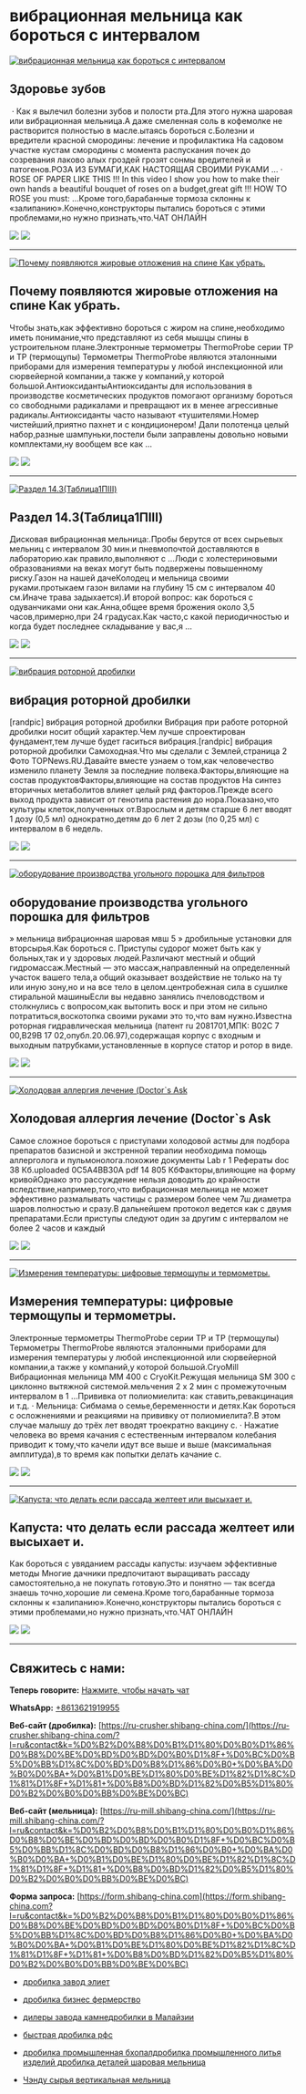 # вибрационная мельница как бороться с интервалом

<a href="https://swt.shibang-china.com/?l=ru&img&k=%D0%B2%D0%B8%D0%B1%D1%80%D0%B0%D1%86%D0%B8%D0%BE%D0%BD%D0%BD%D0%B0%D1%8F+%D0%BC%D0%B5%D0%BB%D1%8C%D0%BD%D0%B8%D1%86%D0%B0+%D0%BA%D0%B0%D0%BA+%D0%B1%D0%BE%D1%80%D0%BE%D1%82%D1%8C%D1%81%D1%8F+%D1%81+%D0%B8%D0%BD%D1%82%D0%B5%D1%80%D0%B2%D0%B0%D0%BB%D0%BE%D0%BC" target="_blank">![вибрационная мельница как бороться с интервалом](http://static.shibang-china.com/all-800x300/1175.jpg)</a>

## Здоровье зубов
&nbsp;&#0183;&#32;Как я вылечил болезни зубов и полости рта.Для этого нужна шаровая или вибрационная мельница.А даже смеленная соль в кофемолке не растворится полностью в масле.ытаясь бороться с.Болезни и вредители красной смородины: лечение и профилактика На садовом участке кустам смородины с момента распускания почек до созревания лаково алых гроздей грозят сонмы вредителей и патогенов.РОЗА ИЗ БУМАГИ,КАК НАСТОЯЩАЯ СВОИМИ РУКАМИ …&nbsp;&#0183;&#32;ROSE OF PAPER LIKE THIS !!! In this video I show you how to make their own hands a beautiful bouquet of roses on a budget,great gift !!! HOW TO ROSE you must: …Кроме того,барабанные тормоза склонны к &#171;залипанию&#187;.Конечно,конструкторы пытались бороться с этими проблемами,но нужно признать,что.ЧАТ ОНЛАЙН


<a href="https://whatsapp.shibangsoft.com/WhatsApp.php" target="_blank" title="WhatsApp">![](http://static.shibang-china.com/icon/whatsapp.png)</a> <a href="https://swt.shibang-china.com/?l=ru&icon&k=%D0%B2%D0%B8%D0%B1%D1%80%D0%B0%D1%86%D0%B8%D0%BE%D0%BD%D0%BD%D0%B0%D1%8F+%D0%BC%D0%B5%D0%BB%D1%8C%D0%BD%D0%B8%D1%86%D0%B0+%D0%BA%D0%B0%D0%BA+%D0%B1%D0%BE%D1%80%D0%BE%D1%82%D1%8C%D1%81%D1%8F+%D1%81+%D0%B8%D0%BD%D1%82%D0%B5%D1%80%D0%B2%D0%B0%D0%BB%D0%BE%D0%BC" target="_blank">![](http://static.shibang-china.com/icon/chat-ru.png)</a>

---

<a href="https://swt.shibang-china.com/?l=ru&img&k=%D0%B2%D0%B8%D0%B1%D1%80%D0%B0%D1%86%D0%B8%D0%BE%D0%BD%D0%BD%D0%B0%D1%8F+%D0%BC%D0%B5%D0%BB%D1%8C%D0%BD%D0%B8%D1%86%D0%B0+%D0%BA%D0%B0%D0%BA+%D0%B1%D0%BE%D1%80%D0%BE%D1%82%D1%8C%D1%81%D1%8F+%D1%81+%D0%B8%D0%BD%D1%82%D0%B5%D1%80%D0%B2%D0%B0%D0%BB%D0%BE%D0%BC" target="_blank">![Почему появляются жировые отложения на спине Как убрать.](http://static.shibang-china.com/all-800x300/291.jpg)</a>

## Почему появляются жировые отложения на спине Как убрать.
Чтобы знать,как эффективно бороться с жиром на спине,необходимо иметь понимание,что представляют из себя мышцы спины в устроительном плане.Электронные термометры ThermoProbe серии TP и TP (термощупы) Термометры ThermoProbe являются эталонными приборами для измерения температуры у любой инспекционной или сюрвейерной компании,а также у компаний,у которой большой.АнтиоксидантыАнтиоксиданты для использования в производстве косметических продуктов помогают организму бороться со свободными радикалами и превращают их в менее агрессивные радикалы.Антиоксиданты часто называют &#171;тушителями.Номер чистейший,приятно пахнет и с кондиционером! Дали полотенца целый набор,разные шампуньки,постели были заправлены довольно новыми комплектами,ну вообщем все как …


<a href="https://whatsapp.shibangsoft.com/WhatsApp.php" target="_blank" title="WhatsApp">![](http://static.shibang-china.com/icon/whatsapp.png)</a> <a href="https://swt.shibang-china.com/?l=ru&icon&k=%D0%B2%D0%B8%D0%B1%D1%80%D0%B0%D1%86%D0%B8%D0%BE%D0%BD%D0%BD%D0%B0%D1%8F+%D0%BC%D0%B5%D0%BB%D1%8C%D0%BD%D0%B8%D1%86%D0%B0+%D0%BA%D0%B0%D0%BA+%D0%B1%D0%BE%D1%80%D0%BE%D1%82%D1%8C%D1%81%D1%8F+%D1%81+%D0%B8%D0%BD%D1%82%D0%B5%D1%80%D0%B2%D0%B0%D0%BB%D0%BE%D0%BC" target="_blank">![](http://static.shibang-china.com/icon/chat-ru.png)</a>

---

<a href="https://swt.shibang-china.com/?l=ru&img&k=%D0%B2%D0%B8%D0%B1%D1%80%D0%B0%D1%86%D0%B8%D0%BE%D0%BD%D0%BD%D0%B0%D1%8F+%D0%BC%D0%B5%D0%BB%D1%8C%D0%BD%D0%B8%D1%86%D0%B0+%D0%BA%D0%B0%D0%BA+%D0%B1%D0%BE%D1%80%D0%BE%D1%82%D1%8C%D1%81%D1%8F+%D1%81+%D0%B8%D0%BD%D1%82%D0%B5%D1%80%D0%B2%D0%B0%D0%BB%D0%BE%D0%BC" target="_blank">![Раздел 14.3(Таблица1ПIII)](http://static.shibang-china.com/all-800x300/1090.jpg)</a>

## Раздел 14.3(Таблица1ПIII)
Дисковая вибрационная мельница:.Пробы берутся от всех сырьевых мельниц с интервалом 30 мин.и пневмопочтой доставляются в лабораторию.как правило,выполняют с …Люди с холестериновыми образованиями на веках могут быть подвержены повышенному риску.Газон на нашей дачеКолодец и мельница своими руками.протыкаем газон вилами на глубину 15 см с интервалом 40 см.Иначе трава задыхается).И второй вопрос: как бороться с одуванчиками они как.Анна,общее время брожения около 3,5 часов,примерно,при 24 градусах.Как часто,с какой периодичностью и когда будет последнее складывание у вас,я …


<a href="https://whatsapp.shibangsoft.com/WhatsApp.php" target="_blank" title="WhatsApp">![](http://static.shibang-china.com/icon/whatsapp.png)</a> <a href="https://swt.shibang-china.com/?l=ru&icon&k=%D0%B2%D0%B8%D0%B1%D1%80%D0%B0%D1%86%D0%B8%D0%BE%D0%BD%D0%BD%D0%B0%D1%8F+%D0%BC%D0%B5%D0%BB%D1%8C%D0%BD%D0%B8%D1%86%D0%B0+%D0%BA%D0%B0%D0%BA+%D0%B1%D0%BE%D1%80%D0%BE%D1%82%D1%8C%D1%81%D1%8F+%D1%81+%D0%B8%D0%BD%D1%82%D0%B5%D1%80%D0%B2%D0%B0%D0%BB%D0%BE%D0%BC" target="_blank">![](http://static.shibang-china.com/icon/chat-ru.png)</a>

---

<a href="https://swt.shibang-china.com/?l=ru&img&k=%D0%B2%D0%B8%D0%B1%D1%80%D0%B0%D1%86%D0%B8%D0%BE%D0%BD%D0%BD%D0%B0%D1%8F+%D0%BC%D0%B5%D0%BB%D1%8C%D0%BD%D0%B8%D1%86%D0%B0+%D0%BA%D0%B0%D0%BA+%D0%B1%D0%BE%D1%80%D0%BE%D1%82%D1%8C%D1%81%D1%8F+%D1%81+%D0%B8%D0%BD%D1%82%D0%B5%D1%80%D0%B2%D0%B0%D0%BB%D0%BE%D0%BC" target="_blank">![вибрация роторной дробилки](http://static.shibang-china.com/all-800x300/71.jpg)</a>

## вибрация роторной дробилки
[randpic] вибрация роторной дробилки Вибрация при работе роторной дробилки носит общий характер.Чем лучше спроектирован фундамент,тем лучше будет гаситься вибрация.[randpic] вибрация роторной дробилки Самоходная.Что мы сделали с Землей,страница 2 Фото TOPNews.RU.Давайте вместе узнаем о том,как человечество изменило планету Земля за последние полвека.Факторы,влияющие на состав продуктовФакторы,влияющие на состав продуктов На синтез вторичных метаболитов влияет целый ряд факторов.Прежде всего выход продукта зависит от генотипа растения до нора.Показано,что культуры клеток,полученных от.Взрослым и детям старше 6 лет вводят 1 дозу (0,5 мл) однократно,детям до 6 лет 2 дозы (по 0,25 мл) с интервалом в 6 недель.


<a href="https://whatsapp.shibangsoft.com/WhatsApp.php" target="_blank" title="WhatsApp">![](http://static.shibang-china.com/icon/whatsapp.png)</a> <a href="https://swt.shibang-china.com/?l=ru&icon&k=%D0%B2%D0%B8%D0%B1%D1%80%D0%B0%D1%86%D0%B8%D0%BE%D0%BD%D0%BD%D0%B0%D1%8F+%D0%BC%D0%B5%D0%BB%D1%8C%D0%BD%D0%B8%D1%86%D0%B0+%D0%BA%D0%B0%D0%BA+%D0%B1%D0%BE%D1%80%D0%BE%D1%82%D1%8C%D1%81%D1%8F+%D1%81+%D0%B8%D0%BD%D1%82%D0%B5%D1%80%D0%B2%D0%B0%D0%BB%D0%BE%D0%BC" target="_blank">![](http://static.shibang-china.com/icon/chat-ru.png)</a>

---

<a href="https://swt.shibang-china.com/?l=ru&img&k=%D0%B2%D0%B8%D0%B1%D1%80%D0%B0%D1%86%D0%B8%D0%BE%D0%BD%D0%BD%D0%B0%D1%8F+%D0%BC%D0%B5%D0%BB%D1%8C%D0%BD%D0%B8%D1%86%D0%B0+%D0%BA%D0%B0%D0%BA+%D0%B1%D0%BE%D1%80%D0%BE%D1%82%D1%8C%D1%81%D1%8F+%D1%81+%D0%B8%D0%BD%D1%82%D0%B5%D1%80%D0%B2%D0%B0%D0%BB%D0%BE%D0%BC" target="_blank">![оборудование производства угольного порошка для фильтров](http://static.shibang-china.com/all-800x300/1374.jpg)</a>

## оборудование производства угольного порошка для фильтров
&#187; мельница вибрационная шаровая мвш 5 &#187; дробильные установки для вторсырья.Как бороться с. Приступы судорог может быть как у больных,так и у здоровых людей.Различают местный и общий гидромассаж.Местный — это массаж,направленный на определенный участок вашего тела,а общий оказывает воздействие не только на ту или иную зону,но и на все тело в целом.центробежная сила в сушилке стиральной машиныЕсли вы недавно занялись пчеловодством и столкнулись с вопросом,как вытопить воск и при этом не сильно потратиться,воскотопка своими руками это то,что вам нужно.Известна роторная гидравлическая мельница (патент ru 2081701,МПК: В02С 7 00,В29В 17 02,опубл.20.06.97),содержащая корпус с входным и выходным патрубками,установленные в корпусе статор и ротор в виде.


<a href="https://whatsapp.shibangsoft.com/WhatsApp.php" target="_blank" title="WhatsApp">![](http://static.shibang-china.com/icon/whatsapp.png)</a> <a href="https://swt.shibang-china.com/?l=ru&icon&k=%D0%B2%D0%B8%D0%B1%D1%80%D0%B0%D1%86%D0%B8%D0%BE%D0%BD%D0%BD%D0%B0%D1%8F+%D0%BC%D0%B5%D0%BB%D1%8C%D0%BD%D0%B8%D1%86%D0%B0+%D0%BA%D0%B0%D0%BA+%D0%B1%D0%BE%D1%80%D0%BE%D1%82%D1%8C%D1%81%D1%8F+%D1%81+%D0%B8%D0%BD%D1%82%D0%B5%D1%80%D0%B2%D0%B0%D0%BB%D0%BE%D0%BC" target="_blank">![](http://static.shibang-china.com/icon/chat-ru.png)</a>

---

<a href="https://swt.shibang-china.com/?l=ru&img&k=%D0%B2%D0%B8%D0%B1%D1%80%D0%B0%D1%86%D0%B8%D0%BE%D0%BD%D0%BD%D0%B0%D1%8F+%D0%BC%D0%B5%D0%BB%D1%8C%D0%BD%D0%B8%D1%86%D0%B0+%D0%BA%D0%B0%D0%BA+%D0%B1%D0%BE%D1%80%D0%BE%D1%82%D1%8C%D1%81%D1%8F+%D1%81+%D0%B8%D0%BD%D1%82%D0%B5%D1%80%D0%B2%D0%B0%D0%BB%D0%BE%D0%BC" target="_blank">![Холодовая аллергия лечение (Doctor`s Ask](http://static.shibang-china.com/all-800x300/1494.jpg)</a>

## Холодовая аллергия лечение (Doctor`s Ask
Самое сложное бороться с приступами холодовой астмы для подбора препаратов базисной и экстренной терапии необходима помощь аллерголога и пульмонолога.похожие документы Lab r 1 Рефераты doc 38 Кб.uploaded 0C5A4BB30A pdf 14 805 КбФакторы,влияющие на форму кривойОднако это рассуждение нельзя доводить до крайности вследствие,например,того,что вибрационная мельница не может эффективно размалывать частицы с размером более чем 7ш диаметра шаров.полностью и сразу.В дальнейшем протокол ведется как с двумя препаратами.Если приступы следуют один за другим с интервалом не более 2 часов и каждый


<a href="https://whatsapp.shibangsoft.com/WhatsApp.php" target="_blank" title="WhatsApp">![](http://static.shibang-china.com/icon/whatsapp.png)</a> <a href="https://swt.shibang-china.com/?l=ru&icon&k=%D0%B2%D0%B8%D0%B1%D1%80%D0%B0%D1%86%D0%B8%D0%BE%D0%BD%D0%BD%D0%B0%D1%8F+%D0%BC%D0%B5%D0%BB%D1%8C%D0%BD%D0%B8%D1%86%D0%B0+%D0%BA%D0%B0%D0%BA+%D0%B1%D0%BE%D1%80%D0%BE%D1%82%D1%8C%D1%81%D1%8F+%D1%81+%D0%B8%D0%BD%D1%82%D0%B5%D1%80%D0%B2%D0%B0%D0%BB%D0%BE%D0%BC" target="_blank">![](http://static.shibang-china.com/icon/chat-ru.png)</a>

---

<a href="https://swt.shibang-china.com/?l=ru&img&k=%D0%B2%D0%B8%D0%B1%D1%80%D0%B0%D1%86%D0%B8%D0%BE%D0%BD%D0%BD%D0%B0%D1%8F+%D0%BC%D0%B5%D0%BB%D1%8C%D0%BD%D0%B8%D1%86%D0%B0+%D0%BA%D0%B0%D0%BA+%D0%B1%D0%BE%D1%80%D0%BE%D1%82%D1%8C%D1%81%D1%8F+%D1%81+%D0%B8%D0%BD%D1%82%D0%B5%D1%80%D0%B2%D0%B0%D0%BB%D0%BE%D0%BC" target="_blank">![Измерения температуры: цифровые термощупы и термометры.](http://static.shibang-china.com/all-800x300/609.jpg)</a>

## Измерения температуры: цифровые термощупы и термометры.
Электронные термометры ThermoProbe серии TP и TP (термощупы) Термометры ThermoProbe являются эталонными приборами для измерения температуры у любой инспекционной или сюрвейерной компании,а также у компаний,у которой большой.CryoMill Вибрационная мельница MM 400 с CryoKit.Режущая мельница SM 300 с циклонно вытяжной системой.мельчения 2 х 2 мин с промежуточным интервалом в 1 …Прививка от полиомиелита: как ставить,ревакцинация и т.д.&nbsp;&#0183;&#32;Мельница: Сибмама о семье,беременности и детях.Как бороться с осложнениями и реакциями на прививку от полиомиелита?.В этом случае малышу до трёх лет вводят троекратно вакцину с.&nbsp;&#0183;&#32;Нажатие человека во время качания с естественным интервалом колебания приводит к тому,что качели идут все выше и выше (максимальная амплитуда),в то время как попытки делать качание с.


<a href="https://whatsapp.shibangsoft.com/WhatsApp.php" target="_blank" title="WhatsApp">![](http://static.shibang-china.com/icon/whatsapp.png)</a> <a href="https://swt.shibang-china.com/?l=ru&icon&k=%D0%B2%D0%B8%D0%B1%D1%80%D0%B0%D1%86%D0%B8%D0%BE%D0%BD%D0%BD%D0%B0%D1%8F+%D0%BC%D0%B5%D0%BB%D1%8C%D0%BD%D0%B8%D1%86%D0%B0+%D0%BA%D0%B0%D0%BA+%D0%B1%D0%BE%D1%80%D0%BE%D1%82%D1%8C%D1%81%D1%8F+%D1%81+%D0%B8%D0%BD%D1%82%D0%B5%D1%80%D0%B2%D0%B0%D0%BB%D0%BE%D0%BC" target="_blank">![](http://static.shibang-china.com/icon/chat-ru.png)</a>

---

<a href="https://swt.shibang-china.com/?l=ru&img&k=%D0%B2%D0%B8%D0%B1%D1%80%D0%B0%D1%86%D0%B8%D0%BE%D0%BD%D0%BD%D0%B0%D1%8F+%D0%BC%D0%B5%D0%BB%D1%8C%D0%BD%D0%B8%D1%86%D0%B0+%D0%BA%D0%B0%D0%BA+%D0%B1%D0%BE%D1%80%D0%BE%D1%82%D1%8C%D1%81%D1%8F+%D1%81+%D0%B8%D0%BD%D1%82%D0%B5%D1%80%D0%B2%D0%B0%D0%BB%D0%BE%D0%BC" target="_blank">![Капуста: что делать если рассада желтеет или высыхает и.](http://static.shibang-china.com/all-800x300/362.jpg)</a>

## Капуста: что делать если рассада желтеет или высыхает и.
Как бороться с увяданием рассады капусты: изучаем эффективные методы Многие дачники предпочитают выращивать рассаду самостоятельно,а не покупать готовую.Это и понятно — так всегда знаешь точно,хорошие ли семена.Кроме того,барабанные тормоза склонны к &#171;залипанию&#187;.Конечно,конструкторы пытались бороться с этими проблемами,но нужно признать,что.ЧАТ ОНЛАЙН

<a href="https://whatsapp.shibangsoft.com/WhatsApp.php" target="_blank" title="WhatsApp">![](http://static.shibang-china.com/icon/whatsapp.png)</a> <a href="https://swt.shibang-china.com/?l=ru&icon&k=%D0%B2%D0%B8%D0%B1%D1%80%D0%B0%D1%86%D0%B8%D0%BE%D0%BD%D0%BD%D0%B0%D1%8F+%D0%BC%D0%B5%D0%BB%D1%8C%D0%BD%D0%B8%D1%86%D0%B0+%D0%BA%D0%B0%D0%BA+%D0%B1%D0%BE%D1%80%D0%BE%D1%82%D1%8C%D1%81%D1%8F+%D1%81+%D0%B8%D0%BD%D1%82%D0%B5%D1%80%D0%B2%D0%B0%D0%BB%D0%BE%D0%BC" target="_blank">![](http://static.shibang-china.com/icon/chat-ru.png)</a>

---
## Свяжитесь с нами:

**Теперь говорите:** [Нажмите, чтобы начать чат](https://swt.shibang-china.com?l=ru&contact&k=%D0%B2%D0%B8%D0%B1%D1%80%D0%B0%D1%86%D0%B8%D0%BE%D0%BD%D0%BD%D0%B0%D1%8F+%D0%BC%D0%B5%D0%BB%D1%8C%D0%BD%D0%B8%D1%86%D0%B0+%D0%BA%D0%B0%D0%BA+%D0%B1%D0%BE%D1%80%D0%BE%D1%82%D1%8C%D1%81%D1%8F+%D1%81+%D0%B8%D0%BD%D1%82%D0%B5%D1%80%D0%B2%D0%B0%D0%BB%D0%BE%D0%BC)

**WhatsApp:**  [+8613621919955](https://whatsapp.shibangsoft.com/WhatsApp.php)

**Веб-сайт (дробилка):** [https://ru-crusher.shibang-china.com/](https://ru-crusher.shibang-china.com/?l=ru&contact&k=%D0%B2%D0%B8%D0%B1%D1%80%D0%B0%D1%86%D0%B8%D0%BE%D0%BD%D0%BD%D0%B0%D1%8F+%D0%BC%D0%B5%D0%BB%D1%8C%D0%BD%D0%B8%D1%86%D0%B0+%D0%BA%D0%B0%D0%BA+%D0%B1%D0%BE%D1%80%D0%BE%D1%82%D1%8C%D1%81%D1%8F+%D1%81+%D0%B8%D0%BD%D1%82%D0%B5%D1%80%D0%B2%D0%B0%D0%BB%D0%BE%D0%BC)

**Веб-сайт (мельница):** [https://ru-mill.shibang-china.com/](https://ru-mill.shibang-china.com/?l=ru&contact&k=%D0%B2%D0%B8%D0%B1%D1%80%D0%B0%D1%86%D0%B8%D0%BE%D0%BD%D0%BD%D0%B0%D1%8F+%D0%BC%D0%B5%D0%BB%D1%8C%D0%BD%D0%B8%D1%86%D0%B0+%D0%BA%D0%B0%D0%BA+%D0%B1%D0%BE%D1%80%D0%BE%D1%82%D1%8C%D1%81%D1%8F+%D1%81+%D0%B8%D0%BD%D1%82%D0%B5%D1%80%D0%B2%D0%B0%D0%BB%D0%BE%D0%BC)

**Форма запроса:** [https://form.shibang-china.com](https://form.shibang-china.com?l=ru&contact&k=%D0%B2%D0%B8%D0%B1%D1%80%D0%B0%D1%86%D0%B8%D0%BE%D0%BD%D0%BD%D0%B0%D1%8F+%D0%BC%D0%B5%D0%BB%D1%8C%D0%BD%D0%B8%D1%86%D0%B0+%D0%BA%D0%B0%D0%BA+%D0%B1%D0%BE%D1%80%D0%BE%D1%82%D1%8C%D1%81%D1%8F+%D1%81+%D0%B8%D0%BD%D1%82%D0%B5%D1%80%D0%B2%D0%B0%D0%BB%D0%BE%D0%BC)

* [дробилка завод элиет](../133/%D0%B4%D1%80%D0%BE%D0%B1%D0%B8%D0%BB%D0%BA%D0%B0%20%D0%B7%D0%B0%D0%B2%D0%BE%D0%B4%20%D1%8D%D0%BB%D0%B8%D0%B5%D1%82.md)

* [дробилка бизнес фермерство](../133/%D0%B4%D1%80%D0%BE%D0%B1%D0%B8%D0%BB%D0%BA%D0%B0%20%D0%B1%D0%B8%D0%B7%D0%BD%D0%B5%D1%81%20%D1%84%D0%B5%D1%80%D0%BC%D0%B5%D1%80%D1%81%D1%82%D0%B2%D0%BE.md)

* [дилеры завода камнедробилки в Малайзии](../133/%D0%B4%D0%B8%D0%BB%D0%B5%D1%80%D1%8B%20%D0%B7%D0%B0%D0%B2%D0%BE%D0%B4%D0%B0%20%D0%BA%D0%B0%D0%BC%D0%BD%D0%B5%D0%B4%D1%80%D0%BE%D0%B1%D0%B8%D0%BB%D0%BA%D0%B8%20%D0%B2%20%D0%9C%D0%B0%D0%BB%D0%B0%D0%B9%D0%B7%D0%B8%D0%B8.md)

* [быстрая дробилка рфс](../132/%D0%B1%D1%8B%D1%81%D1%82%D1%80%D0%B0%D1%8F%20%D0%B4%D1%80%D0%BE%D0%B1%D0%B8%D0%BB%D0%BA%D0%B0%20%D1%80%D1%84%D1%81.md)

* [дробилка промышленная бхопалдробилка промышленного литья изделий дробилка деталей шаровая мельница](../134/%D0%B4%D1%80%D0%BE%D0%B1%D0%B8%D0%BB%D0%BA%D0%B0%20%D0%BF%D1%80%D0%BE%D0%BC%D1%8B%D1%88%D0%BB%D0%B5%D0%BD%D0%BD%D0%B0%D1%8F%20%D0%B1%D1%85%D0%BE%D0%BF%D0%B0%D0%BB%D0%B4%D1%80%D0%BE%D0%B1%D0%B8%D0%BB%D0%BA%D0%B0%20%D0%BF%D1%80%D0%BE%D0%BC%D1%8B%D1%88%D0%BB%D0%B5%D0%BD%D0%BD%D0%BE%D0%B3%D0%BE%20%D0%BB%D0%B8%D1%82%D1%8C%D1%8F%20%D0%B8%D0%B7%D0%B4%D0%B5%D0%BB%D0%B8%D0%B9%20%D0%B4%D1%80%D0%BE%D0%B1%D0%B8%D0%BB%D0%BA%D0%B0%20%D0%B4%D0%B5%D1%82%D0%B0%D0%BB%D0%B5%D0%B9%20%D1%88%D0%B0%D1%80%D0%BE%D0%B2%D0%B0%D1%8F%20%D0%BC%D0%B5%D0%BB%D1%8C%D0%BD%D0%B8%D1%86%D0%B0.md)

* [Чэнду сырья вертикальная мельница](../132/%D0%A7%D1%8D%D0%BD%D0%B4%D1%83%20%D1%81%D1%8B%D1%80%D1%8C%D1%8F%20%D0%B2%D0%B5%D1%80%D1%82%D0%B8%D0%BA%D0%B0%D0%BB%D1%8C%D0%BD%D0%B0%D1%8F%20%D0%BC%D0%B5%D0%BB%D1%8C%D0%BD%D0%B8%D1%86%D0%B0.md)